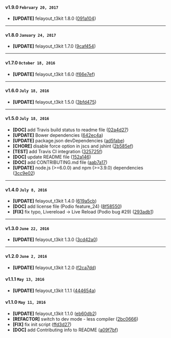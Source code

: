 
#### v1.9.0 `February 20, 2017`
- **[UPDATE]** felayout_t3kit 1.8.0 ([091a104](https://github.com/t3kit/theme_t3kit_customizer/commit/091a104))

***

#### v1.8.0 `January 24, 2017`
- **[UPDATE]** felayout_t3kit 1.7.0 ([9caf454](https://github.com/t3kit/theme_t3kit_customizer/commit/9caf454))

***

#### v1.7.0 `October 18, 2016`
- **[UPDATE]** felayout_t3kit 1.6.0 ([f66e7ef](https://github.com/t3kit/theme_t3kit_customizer/commit/f66e7ef))

***

#### v1.6.0 `July 18, 2016`
- **[UPDATE]** felayout_t3kit 1.5.0 ([3bfd475](https://github.com/t3kit/theme_t3kit_customizer/commit/3bfd475))

***

#### v1.5.0 `July 18, 2016`
- **[DOC]** add Travis build status to readme file ([02a4d27](https://github.com/t3kit/theme_t3kit_customizer/commit/02a4d27))
- **[UPDATE]** Bower dependencies ([642ec4a](https://github.com/t3kit/theme_t3kit_customizer/commit/642ec4a))
- **[UPDATE]** package.json devDependencies ([ad5fabe](https://github.com/t3kit/theme_t3kit_customizer/commit/ad5fabe))
- **[CHORE]** disable force option in jscs and jshint ([2b585ef](https://github.com/t3kit/theme_t3kit_customizer/commit/2b585ef))
- **[TEST]** add Travis CI integration ([325725f](https://github.com/t3kit/theme_t3kit_customizer/commit/325725f))
- **[DOC]** update README file ([152a146](https://github.com/t3kit/theme_t3kit_customizer/commit/152a146))
- **[DOC]** add CONTRIBUTING.md file ([aab7a17](https://github.com/t3kit/theme_t3kit_customizer/commit/aab7a17))
- **[UPDATE]** node.js (>=6.0.0) and npm (>=3.9.0) dependencies ([3cc9e02](https://github.com/t3kit/theme_t3kit_customizer/commit/3cc9e02))

***

#### v1.4.0 `July 8, 2016`
- **[UPDATE]** felayout_t3kit 1.4.0 ([619a5cb](https://github.com/t3kit/theme_t3kit_customizer/commit/619a5cb))
- **[DOC]** add license file (Podio feature_24) ([8f58550](https://github.com/t3kit/theme_t3kit_customizer/commit/8f58550))
- **[FIX]** fix typo, Livereload -> Live Reload (Podio bug #29) ([293adb1](https://github.com/t3kit/theme_t3kit_customizer/commit/293adb1))

***

#### v1.3.0 `June 22, 2016`
- **[UPDATE]** felayout_t3kit 1.3.0 ([3cd42a0](https://github.com/t3kit/theme_t3kit_customizer/commit/3cd42a0))

***
#### v1.2.0 `June 2, 2016`
- **[UPDATE]** felayout_t3kit 1.2.0 ([f2ca7dd](https://github.com/t3kit/theme_t3kit_customizer/commit/f2ca7dd))

#### v1.1.1 `May 13, 2016`
- **[UPDATE]** felayout_t3kit 1.1.1 ([444654a](https://github.com/t3kit/theme_t3kit_customizer/commit/444654a))

#### v1.1.0 `May 11, 2016`
- **[UPDATE]** felayout_t3kit 1.1.0 ([eb60db2](https://github.com/t3kit/theme_t3kit_customizer/commit/eb60db2))
- **[REFACTOR]** switch to dev mode - less compiler ([2bc0666](https://github.com/t3kit/theme_t3kit_customizer/commit/2bc0666))
- **[FIX]** fix init script ([ffd3d27](https://github.com/t3kit/theme_t3kit_customizer/commit/ffd3d27))
- **[DOC]** add Contributing info to README ([a09f7bf](https://github.com/t3kit/theme_t3kit_customizer/commit/a09f7bf))


